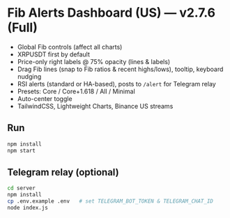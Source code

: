 # Fib Alerts Dashboard (US) — v2.7.6 (Full)

- Global Fib controls (affect all charts)
- XRPUSDT first by default
- Price-only right labels @ 75% opacity (lines & labels)
- Drag Fib lines (snap to Fib ratios & recent highs/lows), tooltip, keyboard nudging
- RSI alerts (standard or HA-based), posts to `/alert` for Telegram relay
- Presets: Core / Core+1.618 / All / Minimal
- Auto-center toggle
- TailwindCSS, Lightweight Charts, Binance US streams

## Run
```bash
npm install
npm start
```

## Telegram relay (optional)
```bash
cd server
npm install
cp .env.example .env   # set TELEGRAM_BOT_TOKEN & TELEGRAM_CHAT_ID
node index.js
```
